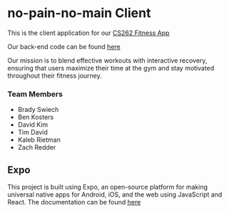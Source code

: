 # no-pain-no-main Client

This is the client application for our [CS262 Fitness App](https://github.com/calvin-cs262-fall2024-no-pain-no-main/Project)

Our back-end code can be found [here](https://github.com/calvin-cs262-fall2024-no-pain-no-main/Service)

Our mission is to blend effective workouts with interactive recovery, ensuring that users maximize their time at the gym and stay motivated throughout their fitness journey.

### Team Members
- Brady Swiech
- Ben Kosters
- David Kim
- Tim David
- Kaleb Rietman
- Zach Redder

## Expo
This project is built using Expo, an open-source platform for making universal native apps for Android, iOS, and the web using JavaScript and React. The documentation can be found [here](https://docs.expo.dev/)
